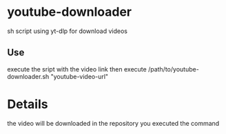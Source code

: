 # youtube-downloader
sh script using yt-dlp for download videos

## Use
execute the sript with the video link then execute /path/to/youtube-downloader.sh "youtube-video-url"

# Details
the video will be downloaded in the repository you executed the command
